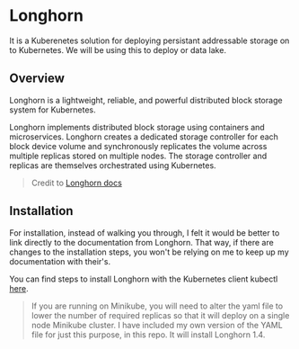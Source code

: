 # Longhorn
It is a Kuberenetes solution for deploying persistant addressable storage on to Kubernetes. We will be using this to deploy or data lake.
## Overview
Longhorn is a lightweight, reliable, and powerful distributed block storage system for Kubernetes.

Longhorn implements distributed block storage using containers and microservices. Longhorn creates a dedicated storage controller for each block device volume and synchronously replicates the volume across multiple replicas stored on multiple nodes. The storage controller and replicas are themselves orchestrated using Kubernetes.
> Credit to [Longhorn docs](https://longhorn.io/docs)

## Installation
For installation, instead of walking you through, I felt it would be better to link directly to the documentation from Longhorn. That way, if there are changes to the installation steps, you won't be relying on me to keep up my documentation with their's.

You can find steps to install Longhorn with the Kubernetes client kubectl [here](https://longhorn.io/docs/1.4.0/deploy/install/install-with-kubectl/).

> If you are running on Minikube, you will need to alter the yaml file to lower the number of required replicas so that it will deploy on a single node Minikube cluster. I have included my own version of the YAML file for just this purpose, in this repo. It will install Longhorn 1.4.